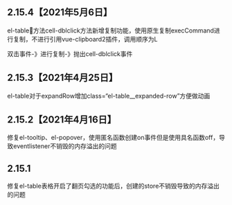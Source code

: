 ## 2.15.4【2021年5月6日】
el-table方法cell-dblclick方法新增复制功能，使用原生复制execCommand进行复制，不进行引用vue-clipboard2插件，调用顺序为L

双击事件-》进行复制-》抛出cell-dblclick事件

## 2.15.3【2021年4月25日】
el-table对于expandRow增加class=“el-table__expanded-row”方便做动画

## 2.15.2【2021年4月16日】
修复el-tooltip、el-popover，使用匿名函数创建on事件但是使用具名函数off，导致eventlistener不销毁的内存溢出的问题

## 2.15.1
修复el-table表格开启了翻页勾选的功能后，创建的store不销毁导致的内存溢出的问题